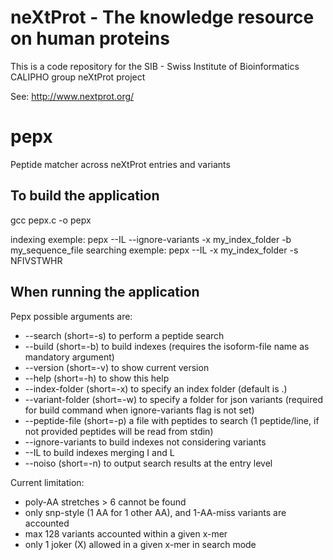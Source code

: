 # neXtProt - The knowledge resource on human proteins

This is a code repository for the SIB - Swiss Institute of Bioinformatics CALIPHO group neXtProt project

See: http://www.nextprot.org/

# pepx

Peptide matcher across neXtProt entries and variants

## To build the application

gcc pepx.c -o pepx

indexing exemple:  pepx --IL --ignore-variants -x my_index_folder -b my_sequence_file
searching exemple: pepx --IL -x my_index_folder -s NFIVSTWHR

## When running the application

Pepx possible arguments are:

- --search (short=-s) to perform a peptide search
- --build (short=-b) to build indexes (requires the isoform-file name as mandatory argument)
- --version (short=-v) to show current version
- --help (short=-h) to show this help
- --index-folder (short=-x) to specify an index folder (default is .)
- --variant-folder (short=-w) to specify a folder for json variants (required for build command when ignore-variants flag is not set)
- --peptide-file (short=-p) a file with peptides to search (1 peptide/line, if not provided peptides will be read from stdin)
- --ignore-variants to build indexes not considering variants
- --IL to build indexes merging I and L
- --noiso (short=-n) to output search results at the entry level

Current limitation:

- poly-AA stretches > 6 cannot be found
- only snp-style (1 AA for 1 other AA), and 1-AA-miss variants are accounted
- max 128 variants accounted within a given x-mer
- only 1 joker (X) allowed in a given x-mer in search mode

